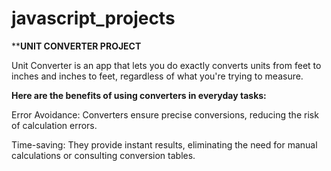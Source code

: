 # javascript_projects
****UNIT CONVERTER PROJECT**

Unit Converter is an app that lets you do exactly converts units from feet to inches and inches to feet, regardless of what you're trying to measure.

**Here are the benefits of using converters in everyday tasks:**

Error Avoidance: Converters ensure precise conversions, reducing the risk of calculation errors.

Time-saving: They provide instant results, eliminating the need for manual calculations or consulting conversion tables.
